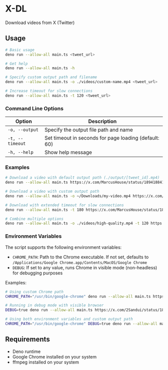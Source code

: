 # X-DL

Download videos from X (Twitter)

## Usage

```bash
# Basic usage
deno run --allow-all main.ts <tweet_url>

# Get help
deno run --allow-all main.ts -h

# Specify custom output path and filename
deno run --allow-all main.ts -o ./videos/custom-name.mp4 <tweet_url>

# Increase timeout for slow connections
deno run --allow-all main.ts -t 120 <tweet_url>
```

### Command Line Options

| Option          | Description                                           |
| --------------- | ----------------------------------------------------- |
| `-o, --output`  | Specify the output file path and name                 |
| `-t, --timeout` | Set timeout in seconds for page loading (default: 60) |
| `-h, --help`    | Show help message                                     |

### Examples

```bash
# Download a video with default output path (./output/[tweet_id].mp4)
deno run --allow-all main.ts https://x.com/MarcusHouse/status/1894188415442145507

# Download a video with custom output path
deno run --allow-all main.ts -o ~/Downloads/my-video.mp4 https://x.com/MarcusHouse/status/1894188415442145507

# Download with extended timeout for slow connections
deno run --allow-all main.ts -t 180 https://x.com/MarcusHouse/status/1894188415442145507

# Combine multiple options
deno run --allow-all main.ts -o ./videos/high-quality.mp4 -t 120 https://x.com/MarcusHouse/status/1894188415442145507
```

### Environment Variables

The script supports the following environment variables:

- `CHROME_PATH`: Path to the Chrome executable. If not set, defaults to `/Applications/Google Chrome.app/Contents/MacOS/Google Chrome`
- `DEBUG`: If set to any value, runs Chrome in visible mode (non-headless) for debugging purposes

Examples:

```bash
# Using custom Chrome path
CHROME_PATH="/usr/bin/google-chrome" deno run --allow-all main.ts https://x.com/2Sandui/status/1849249560096584095

# Running in debug mode with visible browser
DEBUG=true deno run --allow-all main.ts https://x.com/2Sandui/status/1849249560096584095

# Using both environment variables and custom output path
CHROME_PATH="/usr/bin/google-chrome" DEBUG=true deno run --allow-all main.ts -o ./videos/debug-video.mp4 https://x.com/2Sandui/status/1849249560096584095
```

## Requirements

- Deno runtime
- Google Chrome installed on your system
- ffmpeg installed on your system
